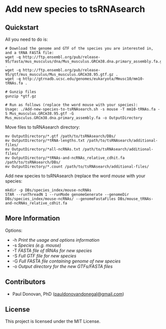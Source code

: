 # Add new species to tsRNAsearch 

## Quickstart
All you need to do is: 
```
# Download the genome and GTF of the species you are interested in, and a tRNA FASTA file:
wget -q http://ftp.ensembl.org/pub/release-95/fasta/mus_musculus/dna/Mus_musculus.GRCm38.dna.primary_assembly.fa.gz .
wget -q http://ftp.ensembl.org/pub/release-95/gtf/mus_musculus/Mus_musculus.GRCm38.95.gtf.gz .
wget -q http://gtrnadb.ucsc.edu/genomes/eukaryota/Mmusc10/mm10-tRNAs.fa .

# Gunzip files
gunzip *gtf.gz

# Run as follows (replace the word mouse with your species):
Usage: ./Add-new-species-to-tsRNAsearch.sh -s mouse -T mm10-tRNAs.fa -S Mus_musculus.GRCm38.95.gtf -G Mus_musculus.GRCm38.dna.primary_assembly.fa -o OutputDirectory
```
Move files to tsRNAsearch directory:
```
mv OutputDirectory/*.gtf /path/to/tsRNAsearch/DBs/
mv OutputDirectory/*tRNA-lengths.txt /path/to/tsRNAsearch/additional-files/
mv OutputDirectory/*all-ncRNAs.txt /path/to/tsRNAsearch/additional-files/
mv OutputDirectory/*tRNAs-and-ncRNAs_relative_cdhit.fa /path/to/tsRNAsearch/DBs/
mv OutputDirectory/*.count /path/to/tsRNAsearch/additional-files/
```
Add new species to tsRNAsearch (replace the word *mouse* with your species:
```
mkdir -p DBs/species_index/mouse-ncRNAs
STAR --runThreadN 1 --runMode genomeGenerate --genomeDir DBs/species_index/mouse-ncRNAs/ --genomeFastaFiles DBs/mouse_tRNAs-and-ncRNAs_relative_cdhit.fa
```

## More Information
Options:

* -h *Print the usage and options information*
* -s *Species (e.g. mouse)*
* -T *FASTA file of tRNAs for new species*
* -S *Full GTF file for new species*
* -G *Full FASTA file containing genome of new species* 
* -o *Output directory for the new GTFs/FASTA files*

## Contributors
* Paul Donovan, PhD (pauldonovandonegal@gmail.com)

## License
This project is licensed under the MIT License.

